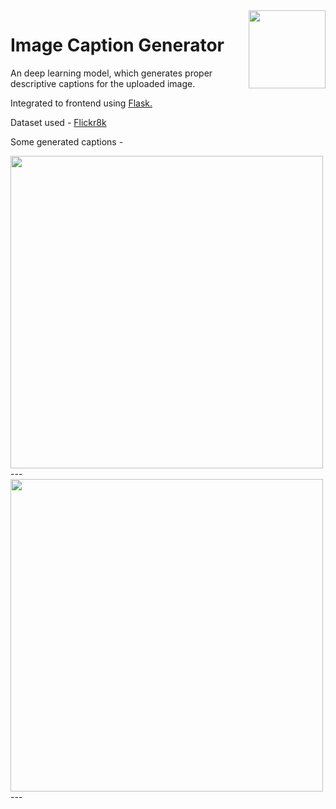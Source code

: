<img src="https://i.imgur.com/hXTePzd.png" height='125' width='123' align='right' />

# Image Caption Generator    

An deep learning model, which generates proper descriptive captions for the uploaded image.

Integrated to frontend using <a href="https://flask.palletsprojects.com/en/2.0.x/"> Flask. </a>

Dataset used - 
<a href="https://www.kaggle.com/shadabhussain/flickr8k"> Flickr8k </a> 

Some generated captions - 

<img src="https://i.imgur.com/EdFtCqB.png" align="center" width=500px/>
---
<img src="https://i.imgur.com/tSJJKgK.png"  align="center" width=500px/>
---